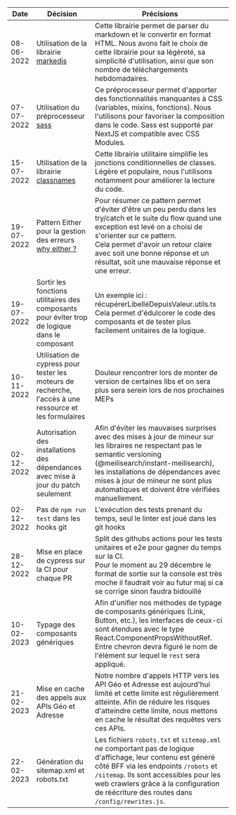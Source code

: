 | Date       | Décision                                                                                                                                               | Précisions                                                                                                                                                                                                                                                                                                 |
|------------|--------------------------------------------------------------------------------------------------------------------------------------------------------|------------------------------------------------------------------------------------------------------------------------------------------------------------------------------------------------------------------------------------------------------------------------------------------------------------|
| 08-06-2022 | Utilisation de la librairie [markedjs](https://github.com/markedjs/marked)                                                                             | Cette librairie permet de parser du markdown et le convertir en format HTML. Nous avons fait le choix de cette librairie pour sa légèreté, sa simplicité d'utilisation, ainsi que son nombre de téléchargements hebdomadaires.                                                                             |
| 07-07-2022 | Utilisation du préprocesseur [sass](https://sass-lang.com)                                                                                             | Ce préprocesseur permet d'apporter des fonctionnalités manquantes à CSS (variables, mixins, fonctions). Nous l'utilisons pour favoriser la composition dans le code. Sass est supporté par NextJS et compatible avec CSS Modules.                                                                          | 
| 15-07-2022 | Utilisation de la librairie [classnames](https://www.npmjs.com/package/classnames)                                                                     | Cette librairie utilitaire simplifie les jonctions conditionnelles de classes. Légère et populaire, nous l'utilisons notamment pour améliorer la lecture du code.                                                                                                                                          | 
| 19-07-2022 | Pattern Either pour la gestion des erreurs [why either ?](https://www.thoughtworks.com/insights/blog/either-data-type-alternative-throwing-exceptions) | Pour résumer ce pattern permet d'éviter d'être un peu perdu dans les try/catch et le suite du flow quand une exception est levé on a choisi de s'orienter sur ce pattern. <br /> Cela permet d'avoir un retour claire avec soit une bonne réponse et un résultat, soit une mauvaise réponse et une erreur. | 
| 19-07-2022 | Sortir les fonctions utilitaires des composants pour éviter trop de logique dans le composant                                                          | Un exemple ici : récupérerLibelléDepuisValeur.utils.ts <br /> Cela permet d'édulcorer le code des composants et de tester plus facilement unitaires de la logique.                                                                                                                                         | 
| 10-11-2022 | Utilisation de cypress pour tester les moteurs de recherche, l'accès à une ressource et les formulaires                                                | Douleur rencontrer lors de monter de version de certaines libs et on sera plus sera serein lors de nos prochaines MEPs                                                                                                                                                                                     | 
| 02-12-2022 | Autorisation des installations des dépendances avec mise à jour du patch seulement                                                                     | Afin d'éviter les mauvaises surprises avec des mises à jour de mineur sur les libraires ne respectant pas le semantic versioning (@meilisearch/instant-meilisearch), les installations de dépendances avec mises à jour de mineur ne sont plus automatiques et doivent être vérifiées manuellement.        |
| 02-12-2022 | Pas de `npm run test` dans les hooks git                                                                                                               | L'exécution des tests prenant du temps, seul le linter est joué dans les git hooks                                                                                                                                                                                                                         |
| 28-12-2022 | Mise en place de cypress sur la CI pour chaque PR                                                                                                      | Split des githubs actions pour les tests unitaires et e2e pour gagner du temps sur la CI. <br> Pour le moment au 29 décembre le format de sortie sur la console est très moche il faudrait voir au futur maj si ca se corrige sinon faudra bidouillé                                                       |
| 10-02-2023 | Typage des composants génériques                                                                                                                       | Afin d'unifier nos méthodes de typage de composants génériques (Link, Button, etc.), les interfaces de ceux-ci sont étendues avec le type React.ComponentPropsWithoutRef. Entre chevron devra figuré le nom de l'élément sur lequel le `rest` sera appliqué.                                               |
| 21-02-2023 | Mise en cache des appels aux APIs Géo et Adresse                                                                                                       | Notre nombre d'appels HTTP vers les API Géo et Adresse est aujourd'hui limité et cette limite est régulièrement atteinte. Afin de réduire les risques d'atteindre cette limite, nous mettons en cache le résultat des requêtes vers ces APIs.                                                              |
| 22-02-2023 | Génération du sitemap.xml et robots.txt                                                                                                                | Les fichiers `robots.txt` et `sitemap.xml` ne comportant pas de logique d'affichage, leur contenu est généré côté BFF via les endpoints `/robots` et `/sitemap`. Ils sont accessibles pour les web crawlers grâce à la configuration de réécriture des routes dans `/config/rewrites.js`.                  |
